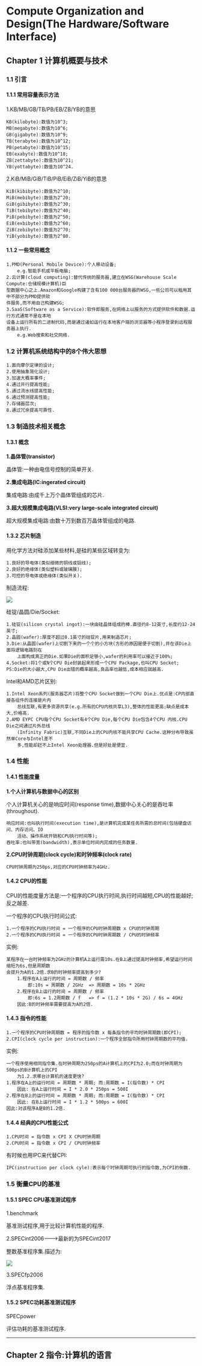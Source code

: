 # Compute Organization and Design(The Hardware/Software Interface)

## Chapter 1 计算机概要与技术

### 1.1 引言

#### 1.1.1 常用容量表示方法

1.KB/MB/GB/TB/PB/EB/ZB/YB的意思

	KB(kilobyte):数值为10^3;
	MB(megabyte):数值为10^6;
	GB(gigabyte):数值为10^9;
	TB(terabyte):数值为10^12;
	PB(petabyte):数值为10^15;
	EB(exabyte):数值为10^18;
	ZB(zettabyte):数值为10^21;
	YB(yottabyte):数值为10^24.

2.KiB/MiB/GiB/TiB/PiB/EiB/ZiB/YiB的意思

	KiB(kibibyte):数值为2^10;
	MiB(mebibyte):数值为2^20;
	GiB(gibibyte):数值为2^30;
	TiB(tebibyte):数值为2^40;
	PiB(pebibyte):数值为2^50;
	EiB(exbibyte):数值为2^60;
	ZiB(zebibyte):数值为2^70;
	YiB(yobibyte):数值为2^80.

#### 1.1.2 一些常用概念

	1.PMD(Personal Mobile Device):个人移动设备;
		e.g.智能手机或平板电脑;
	2.云计算(cloud computing):替代传统的服务器,建立在WSG(Warehouse Scale Compute:仓储规模计算机)巨
	型数据中心之上.Amazon和Google构建了含有100 000台服务器的WSG,一些公司可以租用其中不部分为PMD提供软
	件服务,而不用自己构建WSG;
	3.SaaS(Software as a Service):软件即服务,在网络上以服务的方式提供软件和数据.运行方式通常不是在本地
	设备上运行所有的二进制代码,而是通过诸如运行在本地客户端的浏览器等小程序登录到远程服务器上执行.
		e.g.Web搜索和社交网络.

### 1.2 计算机系统结构中的8个伟大思想

	1.面向摩尔定律的设计;
	2.使用抽象简化设计;
	3.加速大概率事件;
	4.通过并行提高性能;
	5.通过流水线提高性能;
	6.通过预测提高性能;
	7.存储器层次;
	8.通过冗余提高可靠性.

### 1.3 制造技术相关概念

#### 1.3.1 概念

**1.晶体管(transistor)**

晶体管:一种由电信号控制的简单开关.

**2.集成电路(IC:ingerated circuit)**

集成电路:由成千上万个晶体管组成的芯片.

**3.超大规模集成电路(VLSI:very large-scale integrated circuit)**

超大规模集成电路:由数十万到数百万晶体管组成的电路.

#### 1.3.2 芯片制造

用化学方法对硅添加某些材料,是硅的某些区域转变为:

	1.良好的导电体(类似细微的铜线或铝线);
	2.良好的绝缘体(类似塑料或玻璃膜);
	3.可控的导电体或绝缘体(类似开关).

制造流程:

![](images/flow_of_chip_manufacturing.png)

硅锭/晶圆/Die/Socket:

	1.硅锭(silicon crystal ingot):一块由硅晶体组成的棒.直径约8-12英寸,长度约12-24英寸;
	2.晶圆(wafer):厚度不超过0.1英寸的硅锭片,用来制造芯片;
	3.Die:从晶圆(wafer)上切割下来的一个个的小方块(方形的原因是便于切割),并在该Die上面将逻辑电路刻在
		上面构成真正的Die.如果Die的面积足够小,wafer的利用率可以接近于100%;
	4.Socket:将1个或N个CPU Die封装起来形成一个CPU Package,也叫CPU Socket;
	PS:Die的大小越大,CPU Die出错的概率越高,良品率也越低,成本相应就越高.

Intel和AMD芯片区别:

	1.Intel Xeon系列(服务器芯片)将整个CPU Socket做到一个CPU Die上.优点是:CP内部直接各组件的连接是片内
		总线互联,有更多资源共享(e.g.所有的CPU内核共享L3),整体的性能更高;缺点是成本大,价格高.
	2.AMD EYPC CPU每个CPU Socket有4个CPU Die,每个CPU Die包含4个CPU 内核.CPU Die之间通过片外总线
		(Infinity Fabric)互联,不同Die上的CPU内核不能共享CPU Cache.这种分布导致虽然单Core与Intel差不
		多,性能却赶不上Intel Xeon处理器.但是好处是便宜.

### 1.4 性能

#### 1.4.1 性能度量

**1.个人计算机与数据中心的区别**

个人计算机关心的是响应时间(response time),数据中心关心的是吞吐率(throughout).

	响应时间:也叫执行时间(execution time),是计算机完成某任务所需的总时间(包括硬盘访问、内存访问、IO
		活动、操作系统开销和CPU执行时间等);
	吞吐率:也叫带宽(bandwidth),表示单位时间内完成的任务数量.

**2.CPU时钟周期(clock cycle)和时钟频率(clock rate)**

	CPU时钟周期为250ps,对应的CPU时钟频率为4GHz.

#### 1.4.2 CPU的性能

CPU的性能度量方法是:一个程序的CPU执行时间,执行时间越短,CPU的性能越好;反之越差.

一个程序的CPU执行时间公式:

	1.一个程序的CPU执行时间 = 一个程序的CPU时钟周期数 x CPU的时钟周期
	2.一个程序的CPU执行时间 = 一个程序的CPU时钟周期数 / CPU的时钟频率

实例:

	某程序在一台时钟频率为2GHz的计算机A上运行需10s.在B上通过提高时钟频率,希望运行时间缩短为6s,但是周期数
	会提升为A的1.2倍.求B的时钟频率提高到多少?
		1.程序在A上运行的时间 = 周期数 / 频率
			即:10s = 周期数 / 2GHz	=> 周期数 = 10s * 2GHz
		2.程序在B上运行的时间 = 周期数 / 频率
			即:6s = 1.2周期数 / f	=> f = (1.2 * 10s * 2G) / 6s = 4GHz
		因此:B的时钟频率需要提高为A的2倍.

#### 1.4.3 指令的性能

	1.一个程序的CPU时钟周期数 = 程序的指令数 x 每条指令的平均时钟周期数(即CPI);
	2.CPI(clock cycle per instruction):一个程序全部指令所用时钟周期数的平均值.

实例:

	一个程序使用相同指令集.在时钟周期为250ps的A计算机上的CPI为2.0;而在时钟周期为500ps的B计算机上的CPI
		为1.2.求哪台计算机的速度更快?
	1.程序在A上的运行时间 = 周期数 * 周期; 而:周期数 = I(指令数) * CPI
		因此: 在A上运行时间 = I * 2.0 * 250ps = 500I
	2.程序在B上的运行时间 = 周期数 * 周期; 而:周期数 = I(指令数) * CPI
		因此: 在B上运行时间 = I * 1.2 * 500ps = 600I
	因此:对该程序A是B的1.2倍.

#### 1.4.4 经典的CPU性能公式

	1.CPU时间 = 指令数 x CPI X CPU时钟周期
	2.CPU时间 = 指令数 x CPI / CPU时钟频率

有时候也用IPC来代替CPI:

	IPC(instruction per clock cyle):表示每个时钟周期可执行的指令数,为CPI的倒数.

### 1.5 衡量CPU的基准

#### 1.5.1 SPEC CPU基准测试程序

1.benchmark

基准测试程序,用于比较计算机性能的程序.

2.SPECint2006--->最新的为SPECint2017

整数基准程序集.描述为:

![](images/spec2006_description.png)

3.SPECfp2006

浮点基准程序集.

#### 1.5.2 SPEC功耗基准测试程序

SPECpower

评估功耗的基准测试程序.

***

## Chapter 2 指令:计算机的语言